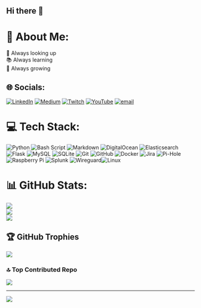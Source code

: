 ## Hi there 👋
# 💫 About Me:
🔭 Always looking up<br>📚 Always learning<br>🌱 Always growing


## 🌐 Socials:
[![LinkedIn](https://img.shields.io/badge/LinkedIn-%230077B5.svg?logo=linkedin&logoColor=white)](https://linkedin.com/in/blnorris777) [![Medium](https://img.shields.io/badge/Medium-12100E?logo=medium&logoColor=white)](https://medium.com/@blnorris777) [![Twitch](https://img.shields.io/badge/Twitch-%239146FF.svg?logo=Twitch&logoColor=white)](https://twitch.tv/phdbuilds) [![YouTube](https://img.shields.io/badge/YouTube-%23FF0000.svg?logo=YouTube&logoColor=white)](https://youtube.com/@Logans_adventuring) [![email](https://img.shields.io/badge/Email-D14836?logo=gmail&logoColor=white)](mailto:blnorris777@gmail.com) 

# 💻 Tech Stack:
![Python](https://img.shields.io/badge/python-3670A0?style=for-the-badge&logo=python&logoColor=ffdd54) ![Bash Script](https://img.shields.io/badge/bash_script-%23121011.svg?style=for-the-badge&logo=gnu-bash&logoColor=white) ![Markdown](https://img.shields.io/badge/markdown-%23000000.svg?style=for-the-badge&logo=markdown&logoColor=white) ![DigitalOcean](https://img.shields.io/badge/DigitalOcean-%230167ff.svg?style=for-the-badge&logo=digitalOcean&logoColor=white) ![Elasticsearch](https://img.shields.io/badge/elasticsearch-%230377CC.svg?style=for-the-badge&logo=elasticsearch&logoColor=white) ![Flask](https://img.shields.io/badge/flask-%23000.svg?style=for-the-badge&logo=flask&logoColor=white) ![MySQL](https://img.shields.io/badge/mysql-4479A1.svg?style=for-the-badge&logo=mysql&logoColor=white) ![SQLite](https://img.shields.io/badge/sqlite-%2307405e.svg?style=for-the-badge&logo=sqlite&logoColor=white) ![Git](https://img.shields.io/badge/git-%23F05033.svg?style=for-the-badge&logo=git&logoColor=white) ![GitHub](https://img.shields.io/badge/github-%23121011.svg?style=for-the-badge&logo=github&logoColor=white) ![Docker](https://img.shields.io/badge/docker-%230db7ed.svg?style=for-the-badge&logo=docker&logoColor=white) ![Jira](https://img.shields.io/badge/jira-%230A0FFF.svg?style=for-the-badge&logo=jira&logoColor=white) ![Pi-Hole](https://img.shields.io/badge/pihole-%2396060C.svg?style=for-the-badge&logo=pi-hole&logoColor=white) ![Raspberry Pi](https://img.shields.io/badge/-Raspberry_Pi-C51A4A?style=for-the-badge&logo=Raspberry-Pi) ![Splunk](https://img.shields.io/badge/splunk-%23000000.svg?style=for-the-badge&logo=splunk&logoColor=white) ![Wireguard](https://img.shields.io/badge/wireguard-%2388171A.svg?style=for-the-badge&logo=wireguard&logoColor=white)![Linux](https://img.shields.io/badge/linux-%23FCC624.svg?style=for-the-badge&logo=linux&logoColor=black)

# 📊 GitHub Stats:
![](https://github-readme-stats.vercel.app/api?username=phdbuilds&theme=dark&hide_border=false&include_all_commits=true&count_private=false)<br/>
![](https://nirzak-streak-stats.vercel.app/?user=phdbuilds&theme=dark&hide_border=false)<br/>
![](https://github-readme-stats.vercel.app/api/top-langs/?username=phdbuilds&theme=dark&hide_border=false&include_all_commits=true&count_private=false&layout=compact)

## 🏆 GitHub Trophies
![](https://github-profile-trophy.vercel.app/?username=phdbuilds&theme=radical&no-frame=false&no-bg=false&margin-w=4)

### 🔝 Top Contributed Repo
![](https://github-contributor-stats.vercel.app/api?username=phdbuilds&limit=5&theme=radical&combine_all_yearly_contributions=true)

---
[![](https://visitcount.itsvg.in/api?id=phdbuilds&icon=0&color=0)](https://visitcount.itsvg.in)

<!-- Proudly created with GPRM ( https://gprm.itsvg.in ) -->

